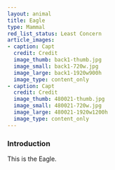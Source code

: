 ```yaml
---
layout: animal
title: Eagle
type: Mammal
red_list_status: Least Concern
article_images:
- caption: Capt
  credit: Credit
  image_thumb: back1-thumb.jpg
  image_small: back1-720w.jpg
  image_large: back1-1920w900h
  image_type: content_only
- caption: Capt
  credit: Credit
  image_thumb: 480021-thumb.jpg
  image_small: 480021-720w.jpg
  image_large: 480021-1920w1200h
  image_type: content_only
---
```


### Introduction

This is the Eagle.